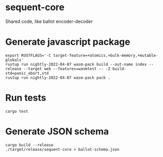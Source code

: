 # sequent-core
Shared code, like ballot encoder-decoder

# Generate javascript package

    export RUSTFLAGS='-C target-feature=+atomics,+bulk-memory,+mutable-globals'
    rustup run nightly-2022-04-07 wasm-pack build --out-name index --release --target web --features=wasmtest -- -Z build-std=panic_abort,std
    rustup run nightly-2022-04-07 wasm-pack pack .


# Run tests

    cargo test

# Generate JSON schema

    cargo build --release
    ./target/release/sequent-core > ballot-schema.json
